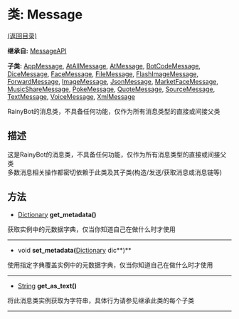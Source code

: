# 类: Message  
[(返回目录)](README.md)  
  
**继承自:** [MessageAPI](MessageAPI.md)  
  
**子类:** [AppMessage](AppMessage.md), [AtAllMessage](AtAllMessage.md), [AtMessage](AtMessage.md), [BotCodeMessage](BotCodeMessage.md), [DiceMessage](DiceMessage.md), [FaceMessage](FaceMessage.md), [FileMessage](FileMessage.md), [FlashImageMessage](FlashImageMessage.md), [ForwardMessage](ForwardMessage.md), [ImageMessage](ImageMessage.md), [JsonMessage](JsonMessage.md), [MarketFaceMessage](MarketFaceMessage.md), [MusicShareMessage](MusicShareMessage.md), [PokeMessage](PokeMessage.md), [QuoteMessage](QuoteMessage.md), [SourceMessage](SourceMessage.md), [TextMessage](TextMessage.md), [VoiceMessage](VoiceMessage.md), [XmlMessage](XmlMessage.md)  
  
RainyBot的消息类，不具备任何功能，仅作为所有消息类型的直接或间接父类  
  
## 描述  
  
这是RainyBot的消息类，不具备任何功能，仅作为所有消息类型的直接或间接父类   
多数消息相关操作都密切依赖于此类及其子类(构造/发送/获取消息或消息链等)  
  
## 方法 
  
- [Dictionary](https://docs.godotengine.org/en/latest/classes/class_dictionary.html) **get_metadata()**  
  
获取实例中的元数据字典，仅当你知道自己在做什么时才使用  
  
---  
  
- void **set_metadata(**[Dictionary](https://docs.godotengine.org/en/latest/classes/class_dictionary.html) dic**)**  
  
使用指定字典覆盖实例中的元数据字典，仅当你知道自己在做什么时才使用  
  
---  
  
- [String](https://docs.godotengine.org/en/latest/classes/class_string.html) **get_as_text()**  
  
将此消息类实例获取为字符串，具体行为请参见继承此类的每个子类  
  
---  
  


